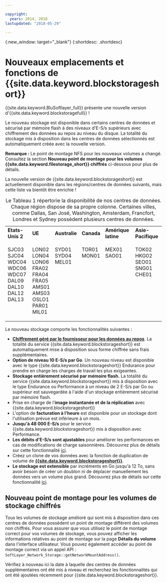 ```yaml
---

copyright:
  years: 2014, 2018
lastupdated: "2018-05-29"

---
```

{:new_window: target="_blank"}
{:shortdesc: .shortdesc}

# Nouveaux emplacements et fonctions de {{site.data.keyword.blockstorageshort}}

{{site.data.keyword.BluSoftlayer_full}} présente une nouvelle version d'{{site.data.keyword.blockstoragefull}} !

Le nouveau stockage est disponible dans certains centres de données et sécurisé par mémoire flash à des niveaux d'E-S/s supérieurs avec chiffrement des données au repos au niveau du disque. La totalité du stockage mis à disposition dans les centres de données sélectionnés est automatiquement créée avec la nouvelle version. 

**Remarque :** Le point de montage NFS pour les nouveaux volumes a changé. Consultez la section **Nouveau point de montage pour les volumes {{site.data.keyword.filestorage_short}} chiffrés** ci-dessous pour plus de détails.

La nouvelle version de {{site.data.keyword.blockstorageshort}} est actuellement disponible dans les régions/centres de données suivants, mais cette liste va bientôt être enrichie !
<table style="width:100%;">
 <caption>Le Tableau 1 répertorie la disponibilité de nos centres de données. Chaque région dispose de sa propre colonne. Certaines villes, comme Dallas, San José, Washington, Amsterdam, Francfort, Londres et Sydney possèdent plusieurs centres de données.</caption>
	 <tr>
	   <td><strong>Etats-Unis 2</strong></td>
	   <td><strong>UE</strong></td>
	   <td><strong>Australie</strong></td>
	   <td><strong>Canada</strong></td>
	   <td><strong>Amérique latine</strong></td>
	   <td><strong>Asie-Pacifique</strong></td>
	</tr>
	<tr>
	   <td><p>SJC03<br />
		SJC04<br />
		WDC04<br />
		WDC06<br />
		WDC07<br />
		DAL09<br />
		DAL10<br />
		DAL12<br />
		DAL13<br /><br /><br /></p>
	   </td>
	   <td><p>LON02<br />
		LON04<br />
		LON06<br />
		FRA02<br />
		FRA04<br />
		FRA05<br />
		AMS01<br />
		AMS03<br />
		OSLO1<br />
		PAR01<br />
		MIL01</p>
            </td>
	    <td><p>SYD01<br />
		SYD04<br />
		MEL01<br /><br /><br /><br /><br /><br /><br /><br /><br /></p>
	    </td>
	    <td><p>TOR01<br />
		MON01<br /><br /><br /><br /><br /><br /><br /><br /><br /><br /></p>
	    </td>
	    <td><p>MEX01<br />SAO01<br /><br /><br /><br /><br /><br /><br /><br /><br /><br /></p>
	    </td>
	    <td><p>TOK02<br />
		HKG02<br />
		SEO01<br />
		SNG01<br />
		CHE01<br /><br /><br /><br /><br /><br /><br /></p>
	   </td>
	</tr>
</table>


Le nouveau stockage comporte les fonctionnalités suivantes :

- **[Chiffrement géré par le fournisseur pour les données au repos](block-file-storage-encryption-rest.html)**. La totalité du service {{site.data.keyword.blockstorageshort}} est automatiquement mise à disposition sous forme chiffrée sans frais supplémentaires.
- **Option de niveau 10 E-S/s par Go**.
  Un nouveau niveau est disponible avec le type {{site.data.keyword.blockstorageshort}} Endurance pour prendre en charge les charges de travail les plus exigeantes.
- **Stockage entièrement sécurisé par mémoire flash.**
  La totalité du service {{site.data.keyword.blockstorageshort}} mis à disposition avec le type Endurance ou Performance à un niveau de 2 E-S/s par Go ou supérieur est sauvegardée à l'aide d'un stockage entièrement sécurisé par mémoire flash.
- Prise en charge de l'**image instantanée et de la réplication** avec {{site.data.keyword.blockstorageshort}}
- L'option de **facturation à l'heure** est disponible pour un stockage dont l'utilisation prévue est inférieure à un mois.
- **Jusqu'à 48 000 E-S/s** pour le service {{site.data.keyword.blockstorageshort}} mis à disposition avec Performance.
- **Les débits d'E-S/s sont ajustables** pour améliorer les performances en cas de modifications de charge saisonnières. Découvrez plus de détails sur cette fonctionnalité [ici](adjustable-iops.html).
- Créez un clone de vos données avec la fonction de duplication de volume de **[{{site.data.keyword.blockstorageshort}}](how-to-create-duplicate-volume.html)**.
- **Le stockage est extensible** par incréments en Go jusqu'à 12 To, sans avoir besoin de créer un doublon ni de déplacer manuellement les données vers un volume plus grand. Découvrez plus de détails sur cette fonctionnalité [ici](expandable_block_storage.html).

## Nouveau point de montage pour les volumes de stockage chiffrés

Tous les volumes de stockage amélioré qui sont mis à disposition dans ces centres de données possèdent un point de montage différent des volumes non chiffrés. Pour vous assurer que vous utilisez le point de montage correct pour vos volumes de stockage, vous pouvez afficher les informations relatives au point de montage sur la page **Détails du volume** dans l'interface utilisateur. Vous pouvez également accéder au point de montage correct via un appel API : `SoftLayer_Network_Storage::getNetworkMountAddress()`.

Vérifiez à nouveau ici la date à laquelle des centres de données supplémentaires ont été mis à niveau et recherchez les fonctionnalités qui ont été ajoutées récemment pour {{site.data.keyword.blockstorageshort}}.
